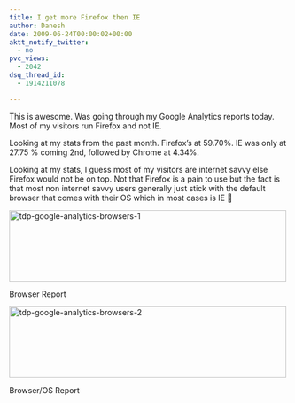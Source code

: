 ```yaml
---
title: I get more Firefox then IE
author: Danesh
date: 2009-06-24T00:00:02+00:00
aktt_notify_twitter:
  - no
pvc_views:
  - 2042
dsq_thread_id:
  - 1914211078

---
```

This is awesome. Was going through my Google Analytics reports today. Most of my visitors run Firefox and not IE.

Looking at my stats from the past month. Firefox&#8217;s at 59.70%. IE was only at 27.75 % coming 2nd, followed by Chrome at 4.34%.

Looking at my stats, I guess most of my visitors are internet savvy else Firefox would not be on top. Not that Firefox is a pain to use but the fact is that most non internet savvy users generally just stick with the default browser that comes with their OS which in most cases is IE 🙁

[<img loading="lazy" class="alignnone size-medium wp-image-1539" title="tdp-google-analytics-browsers-1" src="/wp-content/uploads/2009/06/tdp-google-analytics-browsers-1-500x129.png" alt="tdp-google-analytics-browsers-1" width="500" height="129" srcset="/wp-content/uploads/2009/06/tdp-google-analytics-browsers-1-500x129.png 500w, /wp-content/uploads/2009/06/tdp-google-analytics-browsers-1-1024x264.png 1024w, /wp-content/uploads/2009/06/tdp-google-analytics-browsers-1.png 1218w" sizes="(max-width: 500px) 100vw, 500px" />][1]

Browser Report

[<img loading="lazy" class="alignnone size-medium wp-image-1540" title="tdp-google-analytics-browsers-2" src="/wp-content/uploads/2009/06/tdp-google-analytics-browsers-2-500x129.png" alt="tdp-google-analytics-browsers-2" width="500" height="129" srcset="/wp-content/uploads/2009/06/tdp-google-analytics-browsers-2-500x129.png 500w, /wp-content/uploads/2009/06/tdp-google-analytics-browsers-2-1024x264.png 1024w, /wp-content/uploads/2009/06/tdp-google-analytics-browsers-2.png 1218w" sizes="(max-width: 500px) 100vw, 500px" />][2]

Browser/OS Report

 [1]: /wp-content/uploads/2009/06/tdp-google-analytics-browsers-1.png
 [2]: /wp-content/uploads/2009/06/tdp-google-analytics-browsers-2.png